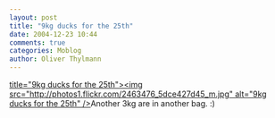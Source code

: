 ```yaml
---
layout: post
title: "9kg ducks for the 25th"
date: 2004-12-23 10:44
comments: true
categories: Moblog
author: Oliver Thylmann
---
```



[ title=&quot;9kg ducks for the 25th&quot;&gt;&lt;img src=&quot;http://photos1.flickr.com/2463476_5dce427d45_m.jpg&quot; alt=&quot;9kg ducks for the 25th&quot; /&gt;](http://www.flickr.com/photos/oliver/2463476/)Another 3kg are in another bag. :)


